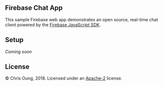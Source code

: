 Firebase Chat App
------------------

This sample Firebase web app demonstrates an open source, real-time chat client powered by the [Firebase JavaScript SDK](https://firebase.google.com/docs/web/setup).  

Setup
-----

*Coming soon* 
 
License 
-------

© Chris Oung, 2018. Licensed under an [Apache-2](https://github.com/chrisoung/firebase-web/blob/master/LICENSE) license.

